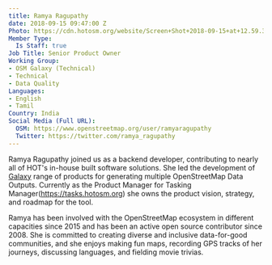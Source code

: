 ```yaml
---
title: Ramya Ragupathy
date: 2018-09-15 09:47:00 Z
Photo: https://cdn.hotosm.org/website/Screen+Shot+2018-09-15+at+12.59.35.png
Member Type:
  Is Staff: true
Job Title: Senior Product Owner
Working Group:
- OSM Galaxy (Technical)
- Technical
- Data Quality
Languages:
- English
- Tamil
Country: India
Social Media (Full URL):
  OSM: https://www.openstreetmap.org/user/ramyaragupathy
  Twitter: https://twitter.com/ramya_ragupathy
---
```


Ramya Ragupathy joined us as a backend developer, contributing to nearly all of HOT's in-house built software solutions. She led the development of [Galaxy](https://galaxy.hotosm.org/) range of products for generating multiple OpenStreetMap Data Outputs. Currently as the Product Manager for Tasking Manager(https://tasks.hotosm.org) she owns the product vision, strategy, and roadmap for the tool. 

Ramya has been involved with the OpenStreetMap ecosystem in different capacities since 2015 and has been an active open source contributor since 2008. She is committed to creating diverse and inclusive data-for-good communities, and she enjoys making fun maps, recording GPS tracks of her journeys, discussing languages, and fielding movie trivias. 